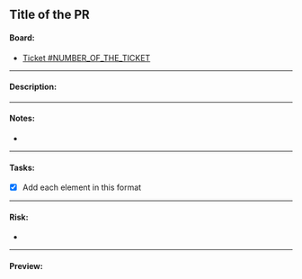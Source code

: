 ## Title of the PR
#### Board:
* [Ticket #NUMBER_OF_THE_TICKET](link_goes_here)
---
#### Description:
<!-- * Add a description of what is the aim of this PR -->
---
#### Notes:
*
---
#### Tasks:
- [x] Add each element in this format
---
#### Risk:
*
---
#### Preview:
